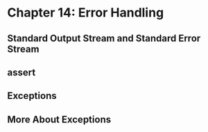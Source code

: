 # Chapter 14: Error Handling

## Standard Output Stream and Standard Error Stream

## assert

## Exceptions

## More About Exceptions